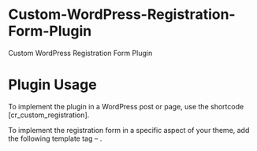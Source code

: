 # Custom-WordPress-Registration-Form-Plugin
Custom WordPress Registration Form Plugin 

# Plugin Usage
To implement the plugin in a WordPress post or page, use the shortcode [cr_custom_registration].

To implement the registration form in a specific aspect of your theme, add the following template tag – <?php custom_registration_function(); ?>.
